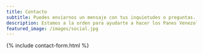 ```yaml
---
title: Contacto
subtitle: Puedes enviarnos un mensaje con tus inquietudes o preguntas.
description: Estamos a la orden para ayudarte a hacer los Panes Venezolanos.
featured_image: /images/social.jpg
---
```


{% include contact-form.html %}
